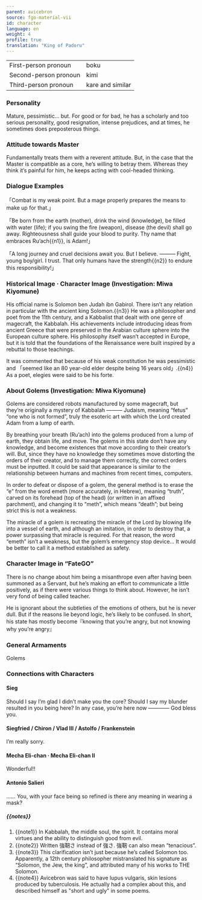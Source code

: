 ```yaml
---
parent: avicebron
source: fgo-material-vii
id: character
language: en
weight: 4
profile: true
translation: "King of Padoru"
---
```


<table>
  <tr><td>First-person pronoun</td><td>boku</td></tr>
  <tr><td>Second-person pronoun</td><td>kimi</td></tr>
  <tr><td>Third-person pronoun</td><td>kare and similar</td></tr>
</table>

### Personality

Mature, pessimistic… but.
For good or for bad, he has a scholarly and too serious personality, good resignation, intense prejudices, and at times, he sometimes does preposterous things.

### Attitude towards Master

Fundamentally treats them with a reverent attitude.
But, in the case that the Master is compatible as a core, he’s willing to betray them.
Whereas they think it’s painful for him, he keeps acting with cool-headed thinking.

### Dialogue Examples

「Combat is my weak point.
But a mage properly prepares the means to make up for that.」

「Be born from the earth (mother), drink the wind (knowledge), be filled with water (life);
if you swing the fire (weapon), disease (the devil) shall go away.
Righteousness shall guide your blood to purity.
Thy name that embraces Ru’ach{{n1}}, is Adam!」

「A long journey and cruel decisions await you.
But I believe.
——— Fight, young boy/girl. I trust.
That only humans have the strength{{n2}} to endure this responsibility!」

### Historical Image · Character Image (Investigation: Miwa Kiyomune)

His official name is Solomon ben Judah ibn Gabirol.
There isn’t any relation in particular with the ancient king Solomon.{{n3}}
He was a philosopher and poet from the 11th century, and a Kabbalist that dealt with one genre of magecraft, the Kabbalah.
His achievements include introducing ideas from ancient Greece that were preserved in the Arabian culture sphere into the European culture sphere.
His philosophy itself wasn’t accepted in Europe, but it is told that the foundations of the Renaissance were built inspired by a rebuttal to those teachings.

It was commented that because of his weak constitution he was pessimistic and 「seemed like an 80 year-old elder despite being 16 years old」.{{n4}}
As a poet, elegies were said to be his forte.

### About Golems (Investigation: Miwa Kiyomune)

Golems are considered robots manufactured by some magecraft, but they’re originally a mystery of Kabbalah ——— Judaism, meaning “fetus” “one who is not formed”, truly the esoteric art with which the Lord created Adam from a lump of earth.

By breathing your breath (Ru’ach) into the golems produced from a lump of earth, they obtain life, and move.
The golems in this state don’t have any knowledge, and become existences that move according to their creator’s will.
But, since they have no knowledge they sometimes move distorting the orders of their creator, and to manage them correctly, the correct orders must be inputted.
It could be said that appearance is similar to the relationship between humans and machines from recent times, computers.

In order to defeat or dispose of a golem, the general method is to erase the “e” from the word emeth (more accurately, in Hebrew), meaning “truth”, carved on its forehead (top of the head) (or written in an affixed parchment), and changing it to “meth”, which means “death”; but being strict this is not a weakness.

The miracle of a golem is recreating the miracle of the Lord by blowing life into a vessel of earth, and although an imitation, in order to destroy that, a power surpassing that miracle is required.
For that reason, the word “emeth” isn’t a weakness, but the golem’s emergency stop device… It would be better to call it a method established as safety.

### Character Image in “FateGO”

There is no change about him being a misanthrope even after having been summoned as a Servant,
but he’s making an effort to communicate a little positively, as if there were various things to think about.
However, he isn’t very fond of being called teacher.

He is ignorant about the subtleties of the emotions of others, but he is never dull.
But if the reasons lie beyond logic, he’s likely to be confused.
In short, his state has mostly become『knowing that you’re angry, but not knowing why you’re angry』

### General Armaments

Golems

### Connections with Characters

#### Sieg

Should I say I’m glad I didn’t make you the core?
Should I say my blunder resulted in you being here?
In any case, you’re here now ———— God bless you.

#### Siegfried / Chiron / Vlad III / Astolfo / Frankenstein

I’m really sorry.

#### Mecha Eli-chan · Mecha Eli-chan II

Wonderful!!

#### Antonio Salieri

…… You, with your face being so refined
is there any meaning in wearing a mask?

##### {{notes}}

1. {{note1}} In Kabbalah, the middle soul, the spirit. It contains moral virtues and the ability to distinguish good from evil.
2. {{note2}} Written 強靭さ instead of 強さ. 強靭 can also mean “tenacious”.
3. {{note3}} This clarification isn’t just because he’s called Solomon too. Apparently, a 12th century philosopher mistranslated his signature as “Solomon, the Jew, the king”, and attributed many of his works to THE Solomon.
4. {{note4}} Avicebron was said to have lupus vulgaris, skin lesions produced by tuberculosis. He actually had a complex about this, and described himself as "short and ugly" in some poems.
